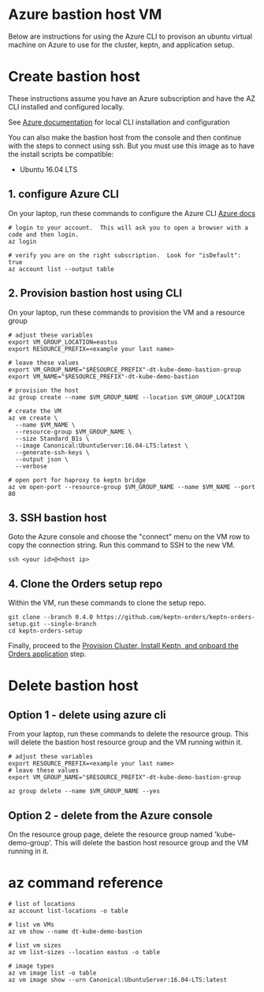 # Azure bastion host VM

Below are instructions for using the Azure CLI to provison an ubuntu virtual machine on Azure to use for the cluster, keptn, and application setup.

# Create bastion host

These instructions assume you have an Azure subscription and have the AZ CLI installed and configured locally.
 
See [Azure documentation](https://docs.microsoft.com/en-us/cli/azure/?view=azure-cli-latest) for local CLI installation and configuration

You can also make the bastion host from the console and then continue with the steps to connect using ssh.  But you must use this image as to have the install scripts be compatible:
* Ubuntu 16.04 LTS

## 1. configure Azure CLI 

On your laptop, run these commands to configure the Azure CLI [Azure docs](https://docs.microsoft.com/en-us/cli/azure/vm?view=azure-cli-latest#az-vm-create)
```
# login to your account.  This will ask you to open a browser with a code and then login.
az login

# verify you are on the right subscription.  Look for "isDefault": true
az account list --output table
```

## 2. Provision bastion host using CLI

On your laptop, run these commands to provision the VM and a resource group
```
# adjust these variables
export VM_GROUP_LOCATION=eastus
export RESOURCE_PREFIX=<example your last name>

# leave these values
export VM_GROUP_NAME="$RESOURCE_PREFIX"-dt-kube-demo-bastion-group
export VM_NAME="$RESOURCE_PREFIX"-dt-kube-demo-bastion

# provision the host
az group create --name $VM_GROUP_NAME --location $VM_GROUP_LOCATION

# create the VM
az vm create \
  --name $VM_NAME \
  --resource-group $VM_GROUP_NAME \
  --size Standard_B1s \
  --image Canonical:UbuntuServer:16.04-LTS:latest \
  --generate-ssh-keys \
  --output json \
  --verbose

# open port for haproxy to keptn bridge
az vm open-port --resource-group $VM_GROUP_NAME --name $VM_NAME --port 80
```

## 3. SSH bastion host

Goto the Azure console and choose the "connect" menu on the VM row to copy the connection string. Run this command to SSH to the new VM.
```
ssh <your id>@<host ip>
```

## 4. Clone the Orders setup repo

Within the VM, run these commands to clone the setup repo.
```
git clone --branch 0.4.0 https://github.com/keptn-orders/keptn-orders-setup.git --single-branch
cd keptn-orders-setup
```
Finally, proceed to the [Provision Cluster, Install Keptn, and onboard the Orders application](README.md#provision-cluster-install-keptn-and-onboard-the-orders-application) step.

# Delete bastion host

## Option 1 - delete using azure cli

From your laptop, run these commands to delete the resource group. 
This will delete the bastion host resource group and the VM running within it.
```
# adjust these variables
export RESOURCE_PREFIX=<example your last name>
# leave these values
export VM_GROUP_NAME="$RESOURCE_PREFIX"-dt-kube-demo-bastion-group

az group delete --name $VM_GROUP_NAME --yes
```

## Option 2 - delete from the Azure console

On the resource group page, delete the resource group named 'kube-demo-group'. 
This will delete the bastion host resource group and the VM running in it.

# az command reference

```
# list of locations
az account list-locations -o table

# list vm VMs
az vm show --name dt-kube-demo-bastion

# list vm sizes
az vm list-sizes --location eastus -o table

# image types
az vm image list -o table
az vm image show --urn Canonical:UbuntuServer:16.04-LTS:latest
```
